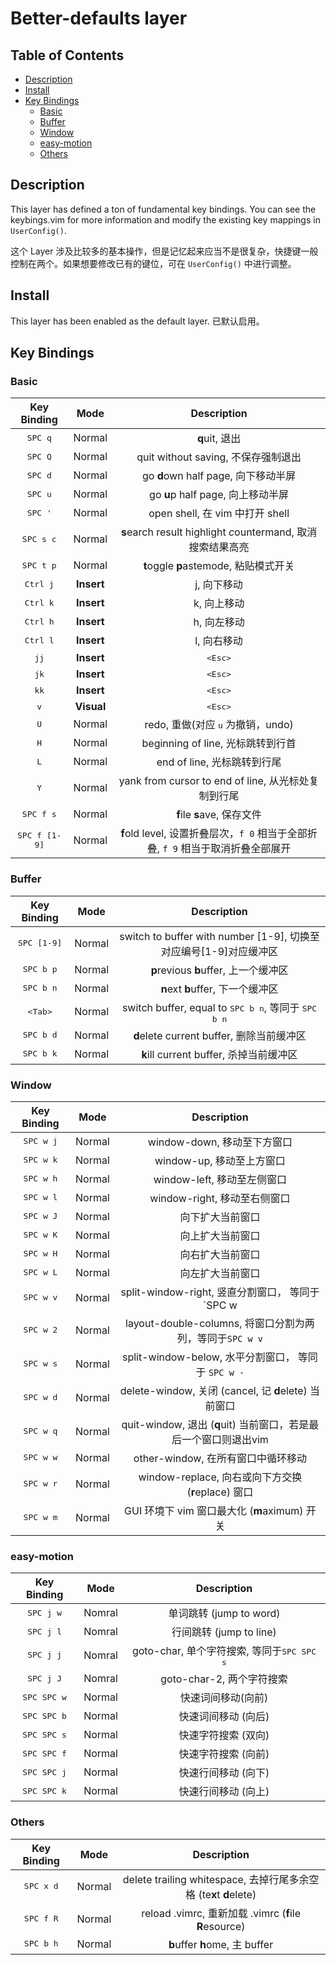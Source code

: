 # Better-defaults layer

## Table of Contents

<!-- vim-markdown-toc GFM -->
* [Description](#description)
* [Install](#install)
* [Key Bindings](#key-bindings)
    * [Basic](#basic)
    * [Buffer](#buffer)
    * [Window](#window)
    * [easy-motion](#easy-motion)
    * [Others](#others)

<!-- vim-markdown-toc -->

## Description

This layer has defined a ton of fundamental key bindings. You can see the keybings.vim for more information and modify the existing key mappings in `UserConfig()`.

这个 Layer 涉及比较多的基本操作，但是记忆起来应当不是很复杂，快捷键一般控制在两个。如果想要修改已有的键位，可在 `UserConfig()` 中进行调整。

## Install

This layer has been enabled as the default layer. 已默认启用。

## Key Bindings

### Basic

Key Binding            | Mode       | Description
:---:                  | :---:      | :---:
<kbd>SPC q</kbd>       | Normal     | **q**uit, 退出
<kbd>SPC Q</kbd>       | Normal     | quit without saving, 不保存强制退出
<kbd>SPC d</kbd>       | Normal     | go **d**own half page, 向下移动半屏
<kbd>SPC u</kbd>       | Normal     | go **u**p half page, 向上移动半屏
<kbd>SPC '</kbd>       | Normal     | open shell, 在 vim 中打开 shell
<kbd>SPC s c</kbd>     | Normal     | **s**earch result highlight *c*ountermand, 取消搜索结果高亮
<kbd>SPC t p</kbd>     | Normal     | **t**oggle **p**astemode, 粘贴模式开关
<kbd>Ctrl j</kbd>      | **Insert** | j, 向下移动
<kbd>Ctrl k</kbd>      | **Insert** | k, 向上移动
<kbd>Ctrl h</kbd>      | **Insert** | h, 向左移动
<kbd>Ctrl l</kbd>      | **Insert** | l, 向右移动
<kbd>jj</kbd>          | **Insert** | <kbd>\<Esc></kbd>
<kbd>jk</kbd>          | **Insert** | <kbd>\<Esc></kbd>
<kbd>kk</kbd>          | **Insert** | <kbd>\<Esc></kbd>
<kbd>v</kbd>           | **Visual** | <kbd>\<Esc></kbd>
<kbd>U</kbd>           | Normal     | redo, 重做(对应 <kbd>u</kbd> 为撤销，undo)
<kbd>H</kbd>           | Normal     | beginning of line, 光标跳转到行首
<kbd>L</kbd>           | Normal     | end of line, 光标跳转到行尾
<kbd>Y</kbd>           | Normal     | yank from cursor to end of line, 从光标处复制到行尾
<kbd>SPC f s</kbd>     | Normal     | **f**ile **s**ave, 保存文件
<kbd>SPC f [1-9]</kbd> | Normal     | **f**old level, 设置折叠层次，`f 0` 相当于全部折叠, `f 9` 相当于取消折叠全部展开

### Buffer

Key Binding          | Mode   | Description
:---:                | :---:  | :---:
<kbd>SPC [1-9]</kbd> | Normal | switch to buffer with number [1-9], 切换至对应编号[1-9]对应缓冲区
<kbd>SPC b p</kbd>   | Normal | **p**revious **b**uffer, 上一个缓冲区
<kbd>SPC b n</kbd>   | Normal | **n**ext **b**uffer, 下一个缓冲区
<kbd>\<Tab></kbd>    | Normal | switch buffer, equal to <kbd>SPC b n</kbd>, 等同于 <kbd>SPC b n</kbd>
<kbd>SPC b d</kbd>   | Normal | **d**elete current buffer, 删除当前缓冲区
<kbd>SPC b k</kbd>   | Normal | **k**ill current buffer, 杀掉当前缓冲区

### Window

Key Binding        | Mode   | Description
:---:              | :---:  | :---:
<kbd>SPC w j</kbd> | Normal | window-down, 移动至下方窗口
<kbd>SPC w k</kbd> | Normal | window-up, 移动至上方窗口
<kbd>SPC w h</kbd> | Normal | window-left, 移动至左侧窗口
<kbd>SPC w l</kbd> | Normal | window-right, 移动至右侧窗口
<kbd>SPC w J</kbd> | Normal | 向下扩大当前窗口
<kbd>SPC w K</kbd> | Normal | 向上扩大当前窗口
<kbd>SPC w H</kbd> | Normal | 向右扩大当前窗口
<kbd>SPC w L</kbd> | Normal | 向左扩大当前窗口
<kbd>SPC w v</kbd> | Normal | split-window-right, 竖直分割窗口， 等同于 `SPC w |`
<kbd>SPC w 2</kbd> | Normal | layout-double-columns, 将窗口分割为两列，等同于`SPC w v`
<kbd>SPC w s</kbd> | Normal | split-window-below, 水平分割窗口， 等同于 `SPC w -`
<kbd>SPC w d</kbd> | Normal | delete-window, 关闭 (cancel, 记 **d**elete) 当前窗口
<kbd>SPC w q</kbd> | Normal | quit-window, 退出 (**q**uit) 当前窗口，若是最后一个窗口则退出vim
<kbd>SPC w w</kbd> | Normal | other-window, 在所有窗口中循环移动
<kbd>SPC w r</kbd> | Normal | window-replace, 向右或向下方交换 (**r**eplace) 窗口
<kbd>SPC w m</kbd> | Normal | GUI 环境下 vim 窗口最大化 (**m**aximum) 开关

### easy-motion

Key Binding          | Mode   | Description
:---:                | :---:  | :---:
<kbd>SPC j w         | Nomral | 单词跳转 (jump to word)
<kbd>SPC j l         | Nomral | 行间跳转 (jump to line)
<kbd>SPC j j         | Nomral | goto-char, 单个字符搜索, 等同于<kbd>SPC SPC s</kbd>
<kbd>SPC j J         | Nomral | goto-char-2, 两个字符搜索
<kbd>SPC SPC w</kbd> | Normal | 快速词间移动(向前)
<kbd>SPC SPC b</kbd> | Normal | 快速词间移动 (向后)
<kbd>SPC SPC s</kbd> | Normal | 快速字符搜索 (双向)
<kbd>SPC SPC f</kbd> | Normal | 快速字符搜索 (向前)
<kbd>SPC SPC j</kbd> | Normal | 快速行间移动 (向下)
<kbd>SPC SPC k</kbd> | Normal | 快速行间移动 (向上)

### Others

Key Binding          | Mode   | Description
:---:                | :---:  | :---:
<kbd>SPC x d</kbd>   | Normal | delete trailing whitespace, 去掉行尾多余空格 (te**x**t **d**elete)
<kbd>SPC f R</kbd>   | Normal | reload .vimrc, 重新加载 .vimrc (**f**ile **R**esource)
<kbd>SPC b h</kbd>   | Normal | **b**uffer **h**ome, 主 buffer
